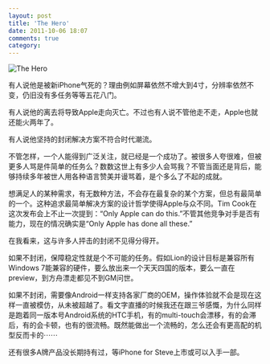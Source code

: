 ```yaml
---
layout: post
title: 'The Hero'
date: 2011-10-06 18:07
comments: true
category: 
---
```

    

![The Hero](http://qingpei.me/images/in_post/t_hero1.png)

有人说他是被新iPhone气死的？理由例如屏幕依然不增大到4寸，分辨率依然不变，仍旧没有多任务等等五花八门。

有人说他的离去将导致Apple走向灭亡。不过也有人说不管他走不走，Apple也就还能火两年了。

有人说他坚持的封闭解决方案不符合时代潮流。

不管怎样，一个人能得到广泛关注，就已经是一个成功了。被很多人夸很难，但被更多人骂是件简单的任务么？数数这世上有多少人会骂我？不管当面还是背后，能够持续多年被世人用各种语言赞美并谩骂着，是个多么了不起的成就。

想满足人的某种需求，有无数种方法，不会存在最复杂的某个方案，但总有最简单的一个。这种追求最简单解决方案的设计哲学使得Apple与众不同。Tim Cook在这次发布会上不止一次提到：“Only Apple can do this.”不管其他竞争对手是否有能力，现在的情况确实是“Only Apple has done all these.”

在我看来，这与许多人抨击的封闭不见得分得开。

如果不封闭，保障稳定性就是个不可能的任务。假如Lion的设计目标是兼容所有Windows 7能兼容的硬件，要么放出来一个天天四国的版本，要么一直在preview，到方舟漂走都见不到GM问世。

如果不封闭，需要像Android一样支持各家厂商的OEM，操作体验就不会是现在这样一直被模仿，从未被超越了。看文字直播的时候我还在跟三爷感慨，为什么同样是跑着同一版本号Android系统的HTC手机，有的multi-touch会漂移，有的会滞后，有的会卡顿，也有的很流畅。既然能做出一个流畅的，怎么还会有更高配的机型反而卡的⋯⋯

还有很多A牌产品没长期持有过，等iPhone for Steve上市或可以入手一部。
